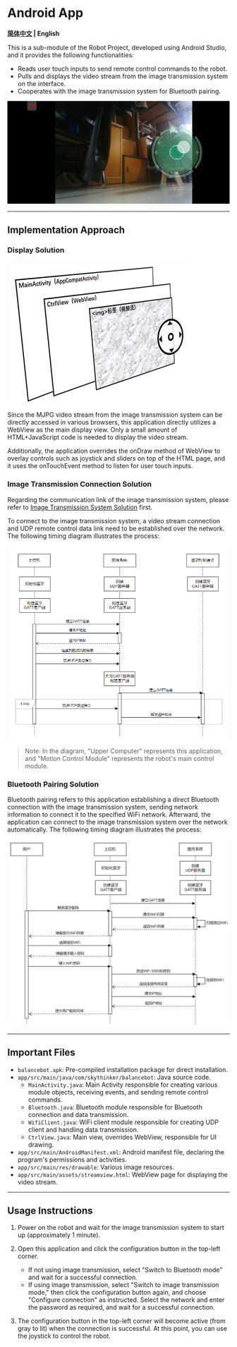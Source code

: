 # Android App

**[简体中文](README.md) | English**

This is a sub-module of the Robot Project, developed using Android Studio, and it provides the following functionalities:

- Reads user touch inputs to send remote control commands to the robot.
- Pulls and displays the video stream from the image transmission system on the interface.
- Cooperates with the image transmission system for Bluetooth pairing.

![Interface Preview](readme-img/app.png)

---

## Implementation Approach

### Display Solution

![Interface Hierarchy](readme-img/view.png)

Since the MJPG video stream from the image transmission system can be directly accessed in various browsers, this application directly utilizes a WebView as the main display view. Only a small amount of HTML+JavaScript code is needed to display the video stream.

Additionally, the application overrides the onDraw method of WebView to overlay controls such as joystick and sliders on top of the HTML page, and it uses the onTouchEvent method to listen for user touch inputs.

### Image Transmission Connection Solution

Regarding the communication link of the image transmission system, please refer to [Image Transmission System Solution](../linux-fpv/README_en.md#Connection%20Scheme) first.

To connect to the image transmission system, a video stream connection and UDP remote control data link need to be established over the network. The following timing diagram illustrates the process:

![Connection Timing](readme-img/connect.png)

> Note: In the diagram, "Upper Computer" represents this application, and "Motion Control Module" represents the robot's main control module.

### Bluetooth Pairing Solution

Bluetooth pairing refers to this application establishing a direct Bluetooth connection with the image transmission system, sending network information to connect it to the specified WiFi network. Afterward, the application can connect to the image transmission system over the network automatically. The following timing diagram illustrates the process:

![Bluetooth Pairing Timing](readme-img/config.png)

---

## Important Files

- `balancebot.apk`: Pre-compiled installation package for direct installation.
- `app/src/main/java/com/skythinker/balancebot`: Java source code.
	- `MainActivity.java`: Main Activity responsible for creating various module objects, receiving events, and sending remote control commands.
	- `Bluetooth.java`: Bluetooth module responsible for Bluetooth connection and data transmission.
	- `WifiClient.java`: WiFi client module responsible for creating UDP client and handling data transmission.
	- `CtrlView.java`: Main view, overrides WebView, responsible for UI drawing.
- `app/src/main/AndroidManifest.xml`: Android manifest file, declaring the program's permissions and activities.
- `app/src/main/res/drawable`: Various image resources.
- `app/src/main/assets/streamview.html`: WebView page for displaying the video stream.

---

## Usage Instructions

1. Power on the robot and wait for the image transmission system to start up (approximately 1 minute).

2. Open this application and click the configuration button in the top-left corner.

	- If not using image transmission, select "Switch to Bluetooth mode" and wait for a successful connection.
	- If using image transmission, select "Switch to image transmission mode," then click the configuration button again, and choose "Configure connection" as instructed. Select the network and enter the password as required, and wait for a successful connection.

3. The configuration button in the top-left corner will become active (from gray to lit) when the connection is successful. At this point, you can use the joystick to control the robot.

